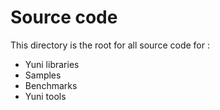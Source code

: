 
Source code
===========

This directory is the root for all source code for :

 * Yuni libraries
 * Samples
 * Benchmarks
 * Yuni tools
